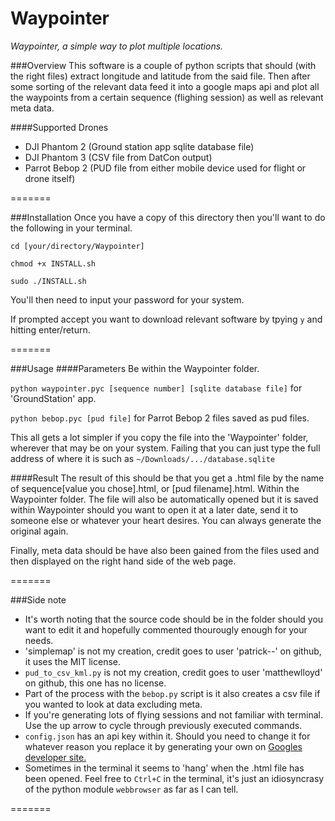# Waypointer
*Waypointer, a simple way to plot multiple locations.*

###Overview
This software is a couple of python scripts that should (with the right files) extract longitude
and latitude from the said file. Then after some sorting of the relevant data feed it into
a google maps api and plot all the waypoints from a certain sequence (flighing session) as well as 
relevant meta data.

####Supported Drones
* DJI Phantom 2 (Ground station app sqlite database file)
* DJI Phantom 3 (CSV file from DatCon output)
* Parrot Bebop 2 (PUD file from either mobile device used for flight or drone itself)

=======

###Installation
Once you have a copy of this directory then you'll want to do the following in your terminal.

`cd [your/directory/Waypointer]`

`chmod +x INSTALL.sh`

`sudo ./INSTALL.sh`

You'll then need to input your password for your system.

If prompted accept you want to download relevant software by tpying `y` and hitting enter/return.

=======

###Usage
####Parameters
Be within the Waypointer folder.

`python waypointer.pyc [sequence number] [sqlite database file]` for 'GroundStation' app.

`python bebop.pyc [pud file]` for Parrot Bebop 2 files saved as pud files.

This all gets a lot simpler if you copy the file into the 'Waypointer' folder, wherever that may be on 
your system. Failing that you can just type the full address of where it is such as `~/Downloads/.../database.sqlite`

####Result
The result of this should be that you get a .html file by the name of sequence[value you chose].html, or [pud filename].html. Within the
Waypointer folder. The file will also be automatically opened but it is saved within Waypointer should you want to open
it at a later date, send it to someone else or whatever your heart desires. You can always generate the original again.

Finally, meta data should be have also been gained from the files used and then displayed on the right hand side of the web page.

=======

###Side note
* It's worth noting that the source code should be in the folder should you want to edit it and hopefully commented thourougly 
enough for your needs.
* 'simplemap' is not my creation, credit goes to user 'patrick--' on github, it uses the MIT license.
* `pud_to_csv_kml.py` is not my creation, credit goes to user 'matthewlloyd' on github, this one has no license.
* Part of the process with the `bebop.py` script is it also creates a csv file if you wanted to look at data excluding meta.
* If you're generating lots of flying sessions and not familiar with terminal. Use the up arrow to cycle through previously 
executed commands.
* `config.json` has an api key within it. Should you need to change it for whatever reason you replace it by generating your own
on [Googles developer site.](https://developers.google.com/maps/documentation/javascript/get-api-key)
* Sometimes in the terminal it seems to 'hang' when the .html file has been opened. Feel free to `Ctrl+C` in the terminal, it's just
an idiosyncrasy of the python module `webbrowser` as far as I can tell.

=======
